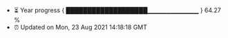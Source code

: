 - ⏳ Year progress { ███████████████████▁▁▁▁▁▁▁▁▁▁▁ } 64.27 %
- ⏰ Updated on Mon, 23 Aug 2021 14:18:18 GMT


